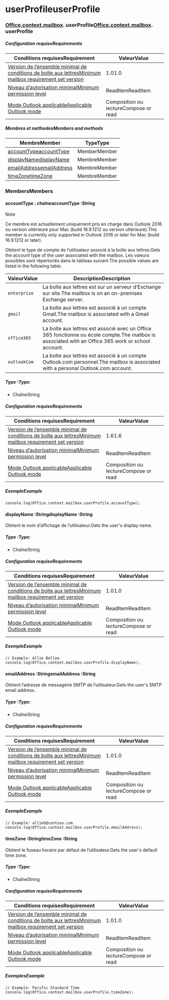 
# <a name="userprofile"></a><span data-ttu-id="c6c87-101">userProfile</span><span class="sxs-lookup"><span data-stu-id="c6c87-101">userProfile</span></span>

### <span data-ttu-id="c6c87-p101">[Office](Office.md)[.context](Office.context.md)[.mailbox](Office.context.mailbox.md). userProfile</span><span class="sxs-lookup"><span data-stu-id="c6c87-p101">[Office](Office.md)[.context](Office.context.md)[.mailbox](Office.context.mailbox.md). userProfile</span></span>

##### <a name="requirements"></a><span data-ttu-id="c6c87-104">Configuration requise</span><span class="sxs-lookup"><span data-stu-id="c6c87-104">Requirements</span></span>

|<span data-ttu-id="c6c87-105">Conditions requises</span><span class="sxs-lookup"><span data-stu-id="c6c87-105">Requirement</span></span>| <span data-ttu-id="c6c87-106">Valeur</span><span class="sxs-lookup"><span data-stu-id="c6c87-106">Value</span></span>|
|---|---|
|[<span data-ttu-id="c6c87-107">Version de l’ensemble minimal de conditions de boîte aux lettres</span><span class="sxs-lookup"><span data-stu-id="c6c87-107">Minimum mailbox requirement set version</span></span>](/javascript/office/requirement-sets/outlook-api-requirement-sets)| <span data-ttu-id="c6c87-108">1.0</span><span class="sxs-lookup"><span data-stu-id="c6c87-108">1.0</span></span>|
|[<span data-ttu-id="c6c87-109">Niveau d’autorisation minimal</span><span class="sxs-lookup"><span data-stu-id="c6c87-109">Minimum permission level</span></span>](https://docs.microsoft.com/outlook/add-ins/understanding-outlook-add-in-permissions)| <span data-ttu-id="c6c87-110">ReadItem</span><span class="sxs-lookup"><span data-stu-id="c6c87-110">ReadItem</span></span>|
|[<span data-ttu-id="c6c87-111">Mode Outlook applicable</span><span class="sxs-lookup"><span data-stu-id="c6c87-111">Applicable Outlook mode</span></span>](https://docs.microsoft.com/outlook/add-ins/#extension-points)| <span data-ttu-id="c6c87-112">Composition ou lecture</span><span class="sxs-lookup"><span data-stu-id="c6c87-112">Compose or read</span></span>|

##### <a name="members-and-methods"></a><span data-ttu-id="c6c87-113">Membres et méthodes</span><span class="sxs-lookup"><span data-stu-id="c6c87-113">Members and methods</span></span>

| <span data-ttu-id="c6c87-114">Membre</span><span class="sxs-lookup"><span data-stu-id="c6c87-114">Member</span></span> | <span data-ttu-id="c6c87-115">Type</span><span class="sxs-lookup"><span data-stu-id="c6c87-115">Type</span></span> |
|--------|------|
| [<span data-ttu-id="c6c87-116">accountType</span><span class="sxs-lookup"><span data-stu-id="c6c87-116">accountType</span></span>](#accounttype-string) | <span data-ttu-id="c6c87-117">Member</span><span class="sxs-lookup"><span data-stu-id="c6c87-117">Member</span></span> |
| [<span data-ttu-id="c6c87-118">displayName</span><span class="sxs-lookup"><span data-stu-id="c6c87-118">displayName</span></span>](#displayname-string) | <span data-ttu-id="c6c87-119">Membre</span><span class="sxs-lookup"><span data-stu-id="c6c87-119">Member</span></span> |
| [<span data-ttu-id="c6c87-120">emailAddress</span><span class="sxs-lookup"><span data-stu-id="c6c87-120">emailAddress</span></span>](#emailaddress-string) | <span data-ttu-id="c6c87-121">Membre</span><span class="sxs-lookup"><span data-stu-id="c6c87-121">Member</span></span> |
| [<span data-ttu-id="c6c87-122">timeZone</span><span class="sxs-lookup"><span data-stu-id="c6c87-122">timeZone</span></span>](#timezone-string) | <span data-ttu-id="c6c87-123">Membre</span><span class="sxs-lookup"><span data-stu-id="c6c87-123">Member</span></span> |

### <a name="members"></a><span data-ttu-id="c6c87-124">Members</span><span class="sxs-lookup"><span data-stu-id="c6c87-124">Members</span></span>

####  <a name="accounttype-string"></a><span data-ttu-id="c6c87-125">accountType : chaîne</span><span class="sxs-lookup"><span data-stu-id="c6c87-125">accountType :String</span></span>

> [!NOTE]
> <span data-ttu-id="c6c87-126">Ce membre est actuellement uniquement pris en charge dans Outlook 2016 ou version ultérieure pour Mac (build 16.9.1212 ou version ultérieure).</span><span class="sxs-lookup"><span data-stu-id="c6c87-126">This member is currently only supported in Outlook 2016 or later for Mac (build 16.9.1212 or later).</span></span>

<span data-ttu-id="c6c87-127">Obtient le type de compte de l’utilisateur associé à la boîte aux lettres.</span><span class="sxs-lookup"><span data-stu-id="c6c87-127">Gets the account type of the user associated with the mailbox.</span></span> <span data-ttu-id="c6c87-128">Les valeurs possibles sont répertoriés dans le tableau suivant.</span><span class="sxs-lookup"><span data-stu-id="c6c87-128">The possible values are listed in the following table.</span></span>

| <span data-ttu-id="c6c87-129">Valeur</span><span class="sxs-lookup"><span data-stu-id="c6c87-129">Value</span></span> | <span data-ttu-id="c6c87-130">Description</span><span class="sxs-lookup"><span data-stu-id="c6c87-130">Description</span></span> |
|-------|-------------|
| `enterprise` | <span data-ttu-id="c6c87-131">La boîte aux lettres est sur un serveur d’Exchange sur site.</span><span class="sxs-lookup"><span data-stu-id="c6c87-131">The mailbox is on an on-premises Exchange server.</span></span> |
| `gmail` | <span data-ttu-id="c6c87-132">La boîte aux lettres est associé à un compte Gmail.</span><span class="sxs-lookup"><span data-stu-id="c6c87-132">The mailbox is associated with a Gmail account.</span></span> |
| `office365` | <span data-ttu-id="c6c87-133">La boîte aux lettres est associé avec un Office 365 fonctionne ou école compte.</span><span class="sxs-lookup"><span data-stu-id="c6c87-133">The mailbox is associated with an Office 365 work or school account.</span></span> |
| `outlookCom` | <span data-ttu-id="c6c87-134">La boîte aux lettres est associé à un compte Outlook.com personnel.</span><span class="sxs-lookup"><span data-stu-id="c6c87-134">The mailbox is associated with a personal Outlook.com account.</span></span> |

##### <a name="type"></a><span data-ttu-id="c6c87-135">Type :</span><span class="sxs-lookup"><span data-stu-id="c6c87-135">Type:</span></span>

*   <span data-ttu-id="c6c87-136">Chaîne</span><span class="sxs-lookup"><span data-stu-id="c6c87-136">String</span></span>

##### <a name="requirements"></a><span data-ttu-id="c6c87-137">Configuration requise</span><span class="sxs-lookup"><span data-stu-id="c6c87-137">Requirements</span></span>

|<span data-ttu-id="c6c87-138">Conditions requises</span><span class="sxs-lookup"><span data-stu-id="c6c87-138">Requirement</span></span>| <span data-ttu-id="c6c87-139">Valeur</span><span class="sxs-lookup"><span data-stu-id="c6c87-139">Value</span></span>|
|---|---|
|[<span data-ttu-id="c6c87-140">Version de l’ensemble minimal de conditions de boîte aux lettres</span><span class="sxs-lookup"><span data-stu-id="c6c87-140">Minimum mailbox requirement set version</span></span>](/javascript/office/requirement-sets/outlook-api-requirement-sets)| <span data-ttu-id="c6c87-141">1.6</span><span class="sxs-lookup"><span data-stu-id="c6c87-141">1.6</span></span> |
|[<span data-ttu-id="c6c87-142">Niveau d’autorisation minimal</span><span class="sxs-lookup"><span data-stu-id="c6c87-142">Minimum permission level</span></span>](https://docs.microsoft.com/outlook/add-ins/understanding-outlook-add-in-permissions)| <span data-ttu-id="c6c87-143">ReadItem</span><span class="sxs-lookup"><span data-stu-id="c6c87-143">ReadItem</span></span>|
|[<span data-ttu-id="c6c87-144">Mode Outlook applicable</span><span class="sxs-lookup"><span data-stu-id="c6c87-144">Applicable Outlook mode</span></span>](https://docs.microsoft.com/outlook/add-ins/#extension-points)| <span data-ttu-id="c6c87-145">Composition ou lecture</span><span class="sxs-lookup"><span data-stu-id="c6c87-145">Compose or read</span></span>|

##### <a name="example"></a><span data-ttu-id="c6c87-146">Exemple</span><span class="sxs-lookup"><span data-stu-id="c6c87-146">Example</span></span>

```
console.log(Office.context.mailbox.userProfile.accountType);
```

####  <a name="displayname-string"></a><span data-ttu-id="c6c87-147">displayName :String</span><span class="sxs-lookup"><span data-stu-id="c6c87-147">displayName :String</span></span>

<span data-ttu-id="c6c87-148">Obtient le nom d’affichage de l’utilisateur.</span><span class="sxs-lookup"><span data-stu-id="c6c87-148">Gets the user's display name.</span></span>

##### <a name="type"></a><span data-ttu-id="c6c87-149">Type :</span><span class="sxs-lookup"><span data-stu-id="c6c87-149">Type:</span></span>

*   <span data-ttu-id="c6c87-150">Chaîne</span><span class="sxs-lookup"><span data-stu-id="c6c87-150">String</span></span>

##### <a name="requirements"></a><span data-ttu-id="c6c87-151">Configuration requise</span><span class="sxs-lookup"><span data-stu-id="c6c87-151">Requirements</span></span>

|<span data-ttu-id="c6c87-152">Conditions requises</span><span class="sxs-lookup"><span data-stu-id="c6c87-152">Requirement</span></span>| <span data-ttu-id="c6c87-153">Valeur</span><span class="sxs-lookup"><span data-stu-id="c6c87-153">Value</span></span>|
|---|---|
|[<span data-ttu-id="c6c87-154">Version de l’ensemble minimal de conditions de boîte aux lettres</span><span class="sxs-lookup"><span data-stu-id="c6c87-154">Minimum mailbox requirement set version</span></span>](/javascript/office/requirement-sets/outlook-api-requirement-sets)| <span data-ttu-id="c6c87-155">1.0</span><span class="sxs-lookup"><span data-stu-id="c6c87-155">1.0</span></span>|
|[<span data-ttu-id="c6c87-156">Niveau d’autorisation minimal</span><span class="sxs-lookup"><span data-stu-id="c6c87-156">Minimum permission level</span></span>](https://docs.microsoft.com/outlook/add-ins/understanding-outlook-add-in-permissions)| <span data-ttu-id="c6c87-157">ReadItem</span><span class="sxs-lookup"><span data-stu-id="c6c87-157">ReadItem</span></span>|
|[<span data-ttu-id="c6c87-158">Mode Outlook applicable</span><span class="sxs-lookup"><span data-stu-id="c6c87-158">Applicable Outlook mode</span></span>](https://docs.microsoft.com/outlook/add-ins/#extension-points)| <span data-ttu-id="c6c87-159">Composition ou lecture</span><span class="sxs-lookup"><span data-stu-id="c6c87-159">Compose or read</span></span>|

##### <a name="example"></a><span data-ttu-id="c6c87-160">Exemple</span><span class="sxs-lookup"><span data-stu-id="c6c87-160">Example</span></span>

```
// Example: Allie Bellew
console.log(Office.context.mailbox.userProfile.displayName);
```

####  <a name="emailaddress-string"></a><span data-ttu-id="c6c87-161">emailAddress :String</span><span class="sxs-lookup"><span data-stu-id="c6c87-161">emailAddress :String</span></span>

<span data-ttu-id="c6c87-162">Obtient l’adresse de messagerie SMTP de l’utilisateur.</span><span class="sxs-lookup"><span data-stu-id="c6c87-162">Gets the user's SMTP email address.</span></span>

##### <a name="type"></a><span data-ttu-id="c6c87-163">Type :</span><span class="sxs-lookup"><span data-stu-id="c6c87-163">Type:</span></span>

*   <span data-ttu-id="c6c87-164">Chaîne</span><span class="sxs-lookup"><span data-stu-id="c6c87-164">String</span></span>

##### <a name="requirements"></a><span data-ttu-id="c6c87-165">Configuration requise</span><span class="sxs-lookup"><span data-stu-id="c6c87-165">Requirements</span></span>

|<span data-ttu-id="c6c87-166">Conditions requises</span><span class="sxs-lookup"><span data-stu-id="c6c87-166">Requirement</span></span>| <span data-ttu-id="c6c87-167">Valeur</span><span class="sxs-lookup"><span data-stu-id="c6c87-167">Value</span></span>|
|---|---|
|[<span data-ttu-id="c6c87-168">Version de l’ensemble minimal de conditions de boîte aux lettres</span><span class="sxs-lookup"><span data-stu-id="c6c87-168">Minimum mailbox requirement set version</span></span>](/javascript/office/requirement-sets/outlook-api-requirement-sets)| <span data-ttu-id="c6c87-169">1.0</span><span class="sxs-lookup"><span data-stu-id="c6c87-169">1.0</span></span>|
|[<span data-ttu-id="c6c87-170">Niveau d’autorisation minimal</span><span class="sxs-lookup"><span data-stu-id="c6c87-170">Minimum permission level</span></span>](https://docs.microsoft.com/outlook/add-ins/understanding-outlook-add-in-permissions)| <span data-ttu-id="c6c87-171">ReadItem</span><span class="sxs-lookup"><span data-stu-id="c6c87-171">ReadItem</span></span>|
|[<span data-ttu-id="c6c87-172">Mode Outlook applicable</span><span class="sxs-lookup"><span data-stu-id="c6c87-172">Applicable Outlook mode</span></span>](https://docs.microsoft.com/outlook/add-ins/#extension-points)| <span data-ttu-id="c6c87-173">Composition ou lecture</span><span class="sxs-lookup"><span data-stu-id="c6c87-173">Compose or read</span></span>|

##### <a name="example"></a><span data-ttu-id="c6c87-174">Exemple</span><span class="sxs-lookup"><span data-stu-id="c6c87-174">Example</span></span>

```
// Example: allieb@contoso.com
console.log(Office.context.mailbox.userProfile.emailAddress);
```

####  <a name="timezone-string"></a><span data-ttu-id="c6c87-175">timeZone :String</span><span class="sxs-lookup"><span data-stu-id="c6c87-175">timeZone :String</span></span>

<span data-ttu-id="c6c87-176">Obtient le fuseau horaire par défaut de l’utilisateur.</span><span class="sxs-lookup"><span data-stu-id="c6c87-176">Gets the user's default time zone.</span></span>

##### <a name="type"></a><span data-ttu-id="c6c87-177">Type :</span><span class="sxs-lookup"><span data-stu-id="c6c87-177">Type:</span></span>

*   <span data-ttu-id="c6c87-178">Chaîne</span><span class="sxs-lookup"><span data-stu-id="c6c87-178">String</span></span>

##### <a name="requirements"></a><span data-ttu-id="c6c87-179">Configuration requise</span><span class="sxs-lookup"><span data-stu-id="c6c87-179">Requirements</span></span>

|<span data-ttu-id="c6c87-180">Conditions requises</span><span class="sxs-lookup"><span data-stu-id="c6c87-180">Requirement</span></span>| <span data-ttu-id="c6c87-181">Valeur</span><span class="sxs-lookup"><span data-stu-id="c6c87-181">Value</span></span>|
|---|---|
|[<span data-ttu-id="c6c87-182">Version de l’ensemble minimal de conditions de boîte aux lettres</span><span class="sxs-lookup"><span data-stu-id="c6c87-182">Minimum mailbox requirement set version</span></span>](/javascript/office/requirement-sets/outlook-api-requirement-sets)| <span data-ttu-id="c6c87-183">1.0</span><span class="sxs-lookup"><span data-stu-id="c6c87-183">1.0</span></span>|
|[<span data-ttu-id="c6c87-184">Niveau d’autorisation minimal</span><span class="sxs-lookup"><span data-stu-id="c6c87-184">Minimum permission level</span></span>](https://docs.microsoft.com/outlook/add-ins/understanding-outlook-add-in-permissions)| <span data-ttu-id="c6c87-185">ReadItem</span><span class="sxs-lookup"><span data-stu-id="c6c87-185">ReadItem</span></span>|
|[<span data-ttu-id="c6c87-186">Mode Outlook applicable</span><span class="sxs-lookup"><span data-stu-id="c6c87-186">Applicable Outlook mode</span></span>](https://docs.microsoft.com/outlook/add-ins/#extension-points)| <span data-ttu-id="c6c87-187">Composition ou lecture</span><span class="sxs-lookup"><span data-stu-id="c6c87-187">Compose or read</span></span>|

##### <a name="example"></a><span data-ttu-id="c6c87-188">Exemples</span><span class="sxs-lookup"><span data-stu-id="c6c87-188">Example</span></span>

```
// Example: Pacific Standard Time
console.log(Office.context.mailbox.userProfile.timeZone);
```